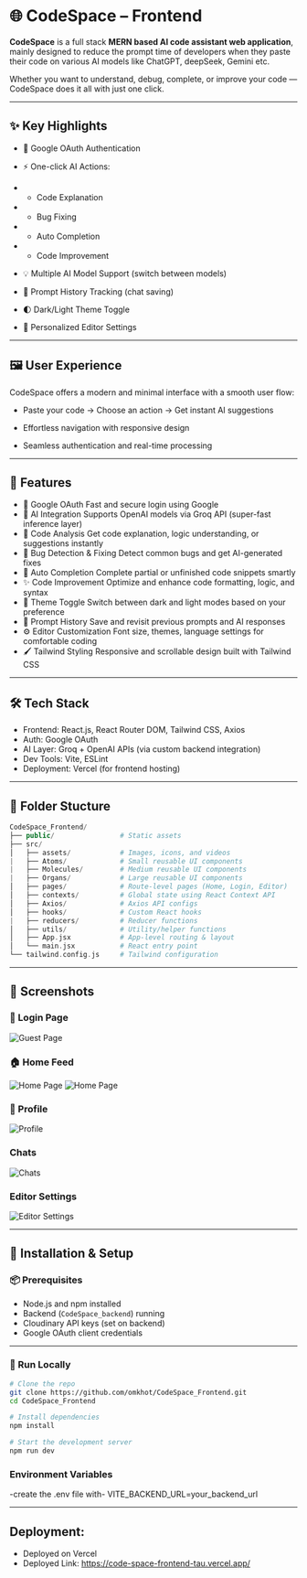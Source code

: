 # 🌐 CodeSpace – Frontend

**CodeSpace** is a full stack **MERN based AI code assistant web application**, mainly designed to reduce the prompt time of developers when they paste their code on various AI models like ChatGPT, deepSeek, Gemini etc.

Whether you want to understand, debug, complete, or improve your code — CodeSpace does it all with just one click.

---

## ✨ Key Highlights

- 🔐 Google OAuth Authentication

- ⚡️ One-click AI Actions:
- - Code Explanation
- - Bug Fixing
- - Auto Completion
- - Code Improvement

- 💡 Multiple AI Model Support (switch between models)

- 💾 Prompt History Tracking (chat saving)

- 🌓 Dark/Light Theme Toggle

- 🎯 Personalized Editor Settings

---

## 🖼️ User Experience

CodeSpace offers a modern and minimal interface with a smooth user flow:

- Paste your code → Choose an action → Get instant AI suggestions

- Effortless navigation with responsive design

- Seamless authentication and real-time processing

---

## 🚀 Features

- 🔐 Google OAuth	          Fast and secure login using Google
- 🧠 AI Integration	          Supports OpenAI models via Groq API (super-fast inference layer)
- 💬 Code Analysis	          Get code explanation, logic understanding, or suggestions instantly
- 🐞 Bug Detection & Fixing	  Detect common bugs and get AI-generated fixes
- 🔧 Auto Completion	      Complete partial or unfinished code snippets smartly
- ✨ Code Improvement	     Optimize and enhance code formatting, logic, and syntax
- 🌙 Theme Toggle	          Switch between dark and light modes based on your preference
- 🧾 Prompt History	          Save and revisit previous prompts and AI responses
- ⚙️ Editor Customization	  Font size, themes, language settings for comfortable coding
- 🖌️ Tailwind Styling	       Responsive and scrollable design built with Tailwind CSS

---

## 🛠 Tech Stack

- Frontend: 	React.js, React Router DOM, Tailwind CSS, Axios
- Auth:     	Google OAuth
- AI Layer: 	Groq + OpenAI APIs (via custom backend integration)
- Dev Tools:	Vite, ESLint
- Deployment:   Vercel (for frontend hosting)

---

## 🧩 Folder Stucture
```php
CodeSpace_Frontend/
├── public/                # Static assets
├── src/
│   ├── assets/            # Images, icons, and videos
|   ├── Atoms/             # Small reusable UI components
|   ├── Molecules/         # Medium reusable UI components
|   ├── Organs/            # Large reusable UI components
│   ├── pages/             # Route-level pages (Home, Login, Editor)
│   ├── contexts/          # Global state using React Context API
│   ├── Axios/             # Axios API configs
│   ├── hooks/             # Custom React hooks
|   ├── reducers/          # Reducer functions
│   ├── utils/             # Utility/helper functions
│   ├── App.jsx            # App-level routing & layout
│   └── main.jsx           # React entry point
└── tailwind.config.js     # Tailwind configuration

```

---

## 📸 Screenshots

### 🔐 Login Page
![Guest Page](./SreenShots/home1.png)

### 🏠 Home Feed
![Home Page](./SreenShots/explainCode.png)
![Home Page](./SreenShots/lightTheme.png)

### 👤 Profile
![Profile](./SreenShots/profileTab.png)

### Chats
![Chats](./SreenShots/chatHistory.png)

### Editor Settings
![Editor Settings](./SreenShots/EditorSettings.png)

---

## 🔧 Installation & Setup

### 📦 Prerequisites

- Node.js and npm installed
- Backend (`CodeSpace_backend`) running
- Cloudinary API keys (set on backend)
- Google OAuth client credentials 

---


### 🚀 Run Locally

```bash
# Clone the repo
git clone https://github.com/omkhot/CodeSpace_Frontend.git
cd CodeSpace_Frontend

# Install dependencies
npm install

# Start the development server
npm run dev

```

### Environment Variables
-create the .env file with-
VITE_BACKEND_URL=your_backend_url

---

## Deployment:
- Deployed on Vercel
- Deployed Link: https://code-space-frontend-tau.vercel.app/



